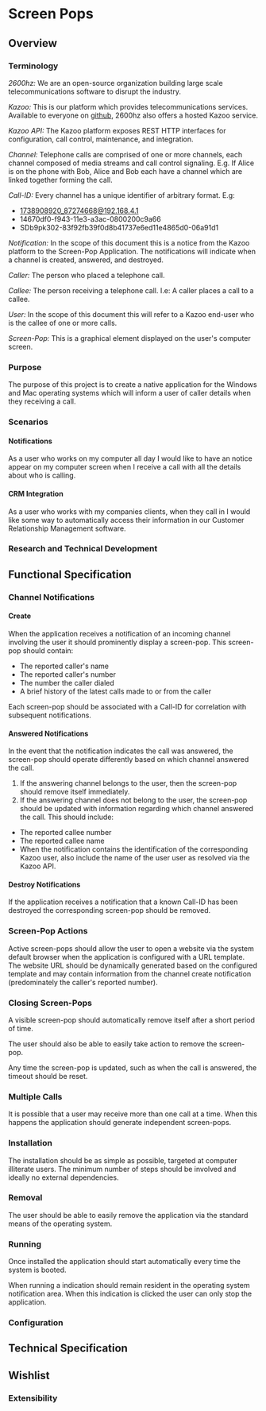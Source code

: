 # Screen Pops
## Overview
### Terminology
_2600hz:_ We are an open-source organization building large scale telecommunications software to disrupt the industry.

_Kazoo:_ This is our platform which provides telecommunications services.  Available to everyone on [github](https://github.com/2600hz/kazoo), 2600hz also offers a hosted Kazoo service.

_Kazoo API:_  The Kazoo platform exposes REST HTTP interfaces for configuration, call control, maintenance, and integration.

_Channel:_ Telephone calls are comprised of one or more channels, each channel composed of media streams and call control signaling.  E.g. If Alice is on the phone with Bob, Alice and Bob each have a channel which are linked together forming the call.

_Call-ID:_ Every channel has a unique identifier of arbitrary format. E.g:

* 1738908920_87274668@192.168.4.1
* 14670df0-f943-11e3-a3ac-0800200c9a66
* SDb9pk302-83f92fb39f0d8b41737e6ed11e4865d0-06a91d1

_Notification:_ In the scope of this document this is a notice from the Kazoo platform to the Screen-Pop Application.  The notifications will indicate when a channel is created, answered, and destroyed.

_Caller:_ The person who placed a telephone call.

_Callee:_ The person receiving a telephone call. I.e: A caller places a call to a callee.

_User:_ In the scope of this document this will refer to a Kazoo end-user who is the callee of one or more calls.

_Screen-Pop:_ This is a graphical element displayed on the user's computer screen.

### Purpose
The purpose of this project is to create a native application for the Windows and Mac operating systems which will inform a user of caller details when they receiving a call.

### Scenarios

#### Notifications
As a user who works on my computer all day I would like to have an notice appear on my computer screen when I receive a call with all the details about who is calling. 

#### CRM Integration
As a user who works with my companies clients, when they call in I would like some way to automatically access their information in our Customer Relationship Management software.

### Research and Technical Development


## Functional Specification
### Channel Notifications
#### Create
When the application receives a notification of an incoming channel involving the user it should prominently display a screen-pop.  This screen-pop should contain:

* The reported caller's name
* The reported caller's number
* The number the caller dialed
* A brief history of the latest calls made to or from the caller

Each screen-pop should be associated with a Call-ID for correlation with subsequent notifications.

#### Answered Notifications
In the event that the notification indicates the call was answered, the screen-pop should operate differently based on which channel answered the call.

1. If the answering channel belongs to the user, then the screen-pop should remove itself immediately.
2. If the answering channel does not belong to the user, the screen-pop should be updated with information regarding which channel answered the call.  This should include:
* The reported callee number
* The reported callee name
* When the notification contains the identification of the corresponding Kazoo user, also include the name of the user user as resolved via the Kazoo API.

#### Destroy Notifications
If the application receives a notification that a known Call-ID has been destroyed the corresponding screen-pop should be removed.

### Screen-Pop Actions
Active screen-pops should allow the user to open a website via the system default browser when the application is configured with a URL template.  The website URL should be dynamically generated based on the configured template and may contain information from the channel create notification (predominately the caller's reported number).

### Closing Screen-Pops
A visible screen-pop should automatically remove itself after a short period of time.

The user should also be able to easily take action to remove the screen-pop.   

Any time the screen-pop is updated, such as when the call is answered, the timeout should be reset.

### Multiple Calls
It is possible that a user may receive more than one call at a time.  When this happens the application should generate independent screen-pops.  

### Installation
The installation should be as simple as possible, targeted at computer illiterate users.  The minimum number of steps should be involved and ideally no external dependencies.

### Removal
The user should be able to easily remove the application via the standard means of the operating system.

### Running
Once installed the application should start automatically every time the system is booted.

When running a indication should remain resident in the operating system notification area.  When this indication is clicked the user can only stop the application.

### Configuration 




## Technical Specification



## Wishlist

### Extensibility
